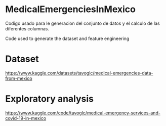 # MedicalEmergenciesInMexico

Codigo usado para le generacion del conjunto de datos y el calculo de las diferentes columnas.

Code used to generate the dataset and feature engineering

# Dataset 
https://www.kaggle.com/datasets/tavoglc/medical-emergencies-data-from-mexico

# Exploratory analysis 
https://www.kaggle.com/code/tavoglc/medical-emergency-services-and-covid-19-in-mexico
